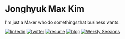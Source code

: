 # Jonghyuk Max Kim

I'm just a Maker who do somethings that business wants.

[![linkedin](https://img.shields.io/badge/LinkedIn-0077B5?style=for-the-badge&logo=linkedin&logoColor=white)](https://www.linkedin.com/feed/)
[![twitter](https://img.shields.io/badge/twitter-1A8CD8?style=for-the-badge&logo=Twitter&logoColor=white)](https://twitter.com/max_kim_dev)
[![resume](https://img.shields.io/badge/RESUME-100000?style=for-the-badge&logo=github&logoColor=white)](https://github.com/MaxKim-J/RESUME)
[![blog](https://img.shields.io/badge/Tech_Blog-e8e8e8?style=for-the-badge&logo=Jekyll&logoColor=black)](https://maxkim-j.github.io/)
[![Weekly Sessions](https://img.shields.io/badge/Weekly_Sessions-000000?style=for-the-badge&logo=notion&logoColor=white)](https://www.notion.so/f10ffc48ee02465593406f349fae1831?v=045095be421b4e17983bfd1abdfdcf70)
